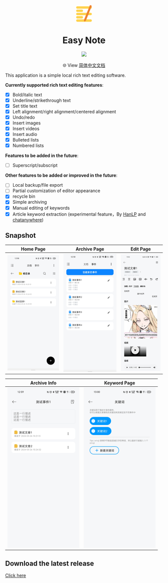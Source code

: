 <div align="center">
<img src="docs/assets/logo.png" style="width:50px" />

<h1 align="center">Easy Note</h1> 

![](https://img.shields.io/badge/EasyNote-v0.4.5.6%20beta-0099ff)

🌐 View [简体中文文档](./README.md)

</div>

This application is a simple local rich text editing software.

**Currently supported rich text editing features**:

- [x] Bold/italic text
- [x] Underline/strikethrough text
- [x] Set title text
- [x] Left alignment/right alignment/centered alignment
- [x] Undo/redo
- [x] Insert images
- [x] Insert videos
- [x] Insert audio
- [x] Bulleted lists
- [x] Numbered lists

**Features to be added in the future**:

- [ ] Superscript/subscript

**Other features to be added or improved in the future**:

- [ ] Local backup/file export
- [ ] Partial customization of editor appearance
- [x] recycle bin
- [x] Simple archiving
- [x] Manual editing of keywords
- [x] Article keyword extraction (experimental feature，By [HanLP](https://github.com/hankcs/HanLP) and [chatanywhere](https://github.com/chatanywhere/GPT_API_free))

## Snapshot

|                        **Home Page**                         |                       **Archive Page**                       |                       **Edit Page**                       |
| :----------------------------------------------------------: | :----------------------------------------------------------: | :-------------------------------------------------------: |
| <img src="docs/assets/homepage_demo.jpg" style="zoom:50%;" /> | <img src="docs/assets/eventpage_demo.jpg" style="zoom:50%;" /> | <img src="docs/assets/note_demo.jpg" style="zoom:50%;" /> |

|                        Archive Info                        |                         Keyword Page                         |
| :--------------------------------------------------------: | :----------------------------------------------------------: |
| <img src="docs/assets/event_demo.jpg" style="zoom:50%;" /> | <img src="docs/assets/keyword_demo.jpg" style="zoom:50%;" /> |

## Download the latest release

[Click here](https://github.com/PolyOxyethylene/EasyNote/releases/latest)

